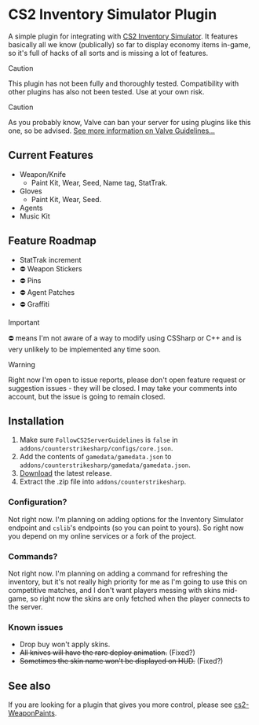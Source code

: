 # CS2 Inventory Simulator Plugin

A simple plugin for integrating with [CS2 Inventory Simulator](https://inventory.cstrike.app). It features basically all we know (publically) so far to display economy items in-game, so it's full of hacks of all sorts and is missing a lot of features.

> [!CAUTION]
> This plugin has not been fully and thoroughly tested. Compatibility with other plugins has also not been tested. Use at your own risk.

> [!CAUTION]
> As you probably know, Valve can ban your server for using plugins like this one, so be advised. [See more information on Valve Guidelines...](https://blog.counter-strike.net/index.php/server_guidelines)

## Current Features

- Weapon/Knife
  - Paint Kit, Wear, Seed, Name tag, StatTrak.
- Gloves
  - Paint Kit, Wear, Seed. 
- Agents
- Music Kit

## Feature Roadmap

- StatTrak increment
- ⛔ Weapon Stickers
- ⛔ Pins
- ⛔ Agent Patches
- ⛔ Graffiti

> [!IMPORTANT]  
> ⛔ means I'm not aware of a way to modify using CSSharp or C++ and is very unlikely to be implemented any time soon.

> [!WARNING]  
> Right now I'm open to issue reports, please don't open feature request or suggestion issues - they will be closed. I may take your comments into account, but the issue is going to remain closed.

## Installation

1. Make sure `FollowCS2ServerGuidelines` is `false` in `addons/counterstrikesharp/configs/core.json`.
2. Add the contents of `gamedata/gamedata.json` to `addons/counterstrikesharp/gamedata/gamedata.json`.
3. [Download](https://github.com/ianlucas/cs2-InventorySimulatorPlugin/releases) the latest release.
4. Extract the .zip file into `addons/counterstrikesharp`.

### Configuration?

Not right now. I'm planning on adding options for the Inventory Simulator endpoint and `cslib`'s endpoints (so you can point to yours). So right now you depend on my online services or a fork of the project.

### Commands?

Not right now. I'm planning on adding a command for refreshing the inventory, but it's not really high priority for me as I'm going to use this on competitive matches, and I don't want players messing with skins mid-game, so right now the skins are only fetched when the player connects to the server.

### Known issues

- Drop buy won't apply skins.
- ~~All knives will have the rare deploy animation.~~ (Fixed?)
- ~~Sometimes the skin name won't be displayed on HUD.~~ (Fixed?)

## See also

If you are looking for a plugin that gives you more control, please see [cs2-WeaponPaints](https://github.com/Nereziel/cs2-WeaponPaints).

